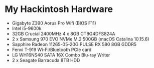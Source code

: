 # My Hackintosh Hardware

- Gigabyte Z390 Aorus Pro Wifi (BIOS F11)
- Intel i5-9600k
- 32GB Crucial 2400MHz 4 x 8GB CT8G4DFS824A
- 2 x Samsung 970 EVO NVMe M.2 500GB (macOS Catalina 10.15.6)
- Sapphire Radeon 11265-05-20G PULSE RX 580 8GB GDDR5
- Fenvi T-919 Wi-Fi/Bluetooth PCIe card
- LG WH16NS40 SATA 16X Combo Blu-ray Writer
- 2 x Seagate Barracuda 8TB HDD
